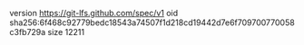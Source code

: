version https://git-lfs.github.com/spec/v1
oid sha256:6f468c92779bedc18543a74507f1d218cd19442d7e6f709700770058c3fb729a
size 12211
